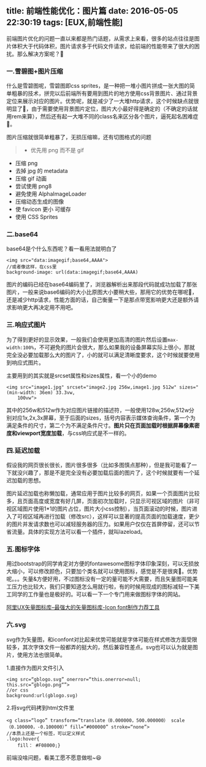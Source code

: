title: 前端性能优化：图片篇
date: 2016-05-05 22:30:19
tags: [EUX,前端性能]
---

前端图片优化的问题一直以来都是热门话题，从需求上来看，很多的站点往往是图片体积大于代码体积，图片请求多于代码文件请求，给前端的性能带来了很大的困扰。那么解决方案呢？🌚

### 一.雪碧图+图片压缩

什么是雪碧图呢，雪碧图即css sprites，是一种把一堆小图片拼成一张大图的简单粗暴的技术，拼完以后前端所有要用到图片的地方使用css背景图片、通过背景定位来展示对应的图片。优势呢，就是减少了一大堆http请求，这个时候缺点就很明显了🌚，由于需要使用背景图片定位，图片大小最好得是确定的（不确定的话就用rem来算），然后还有起一大堆不同的class名来区分各个图片，逼死起名困难症🌚。

图片压缩就很简单粗暴了，无损压缩嘛，还有切图格式的问题

>- 优先用 png 而不是 gif
- 压缩 png
- 去掉 jpg 的 metadata
- 压缩 gif 动画
- 尝试使用 png8
- 避免使用 AlphaImageLoader
- 压缩动态生成的图像
- 使 favicon 更小 可缓存
- 使用 CSS Sprites

### 二.base64

base64是个什么东西呢？看一看用法就明白了

    <img src="data:imagegif;base64,AAAA">
    //或者像这样，在css里
    background-image: url(data:imagegif;base64,AAAA)

图片的编码已经在base64编码里了，浏览器解析出来那段代码就成功加载了那张图片，一般来说base6编码的大小比原图大小要稍大些，那用它的优势在哪呢🌚，还是减少http请求，性能方面的话，自己衡量一下是那点带宽影响更大还是额外请求影响更大再决定用不用吧。

<!-- more -->

### 三.响应式图片

为了得到更好的显示效果，一般我们会使用更加高清的图片然后设置`max-width:100%`，不可避免的图片会很大，那么如果我的设备屏幕实际上很小，那就完全没必要加载那么大的图片了，小的就可以满足清晰度要求，这个时候就要使用到响应式图片。

主要用到的其实就是srcset属性和sizes属性，看一个小的demo

	<img src="image1.jpg" srcset="image2.jpg 256w,image1.jpg 512w" sizes="(min-width: 36em) 33.3vw,
        100vw">

其中的256w和512w作为对应图片链接的描述符，一般使用128w,256w,512w分别对应1x,2x,3x屏幕，至于后面的sizes，括号内容表示媒体查询条件，第一个为满足条件的尺寸，第二个为不满足条件尺寸。**图片只在页面加载时根据屏幕像素密度和viewport宽度加载**，与css响应式是不一样的。

### 四.延迟加载

假设我的网页很长很长，图片很多很多（比如多图慎点那种），但是我可能看了一下就没兴趣了，那是不是完全没有必要加载后面的图片了，这个时候就要有一个延迟加载的思想。

图片延迟加载也称懒加载，通常应用于图片比较多的网页，如果一个页面图片比较多，且页面高度或宽度有好几屏，页面初次加载时，只显示可视区域的图片（非可视区域图片使用1*1的图片占位，图片大小css控制），当页面滚动的时候，图片进入了可视区域再进行加载（修改src），这样可以显著的提高页面的加载速度，更少的图片并发请求数也可以减轻服务器的压力。如果用户仅仅在首屏停留，还可以节省流量。具体的实现方法可以看一个插件，就叫lazeload。

### 五.图标字体

用过bootstrap的同学肯定对方便的fontawesome图标字体印象深刻，可以无损放大缩小，可以修改颜色，只要加个类名就可以使用图标，感觉是不是很爽🌚。优势呢。。。矢量&方便好用，不过图标没有一定的量可能不大需要，而且矢量图可能美工压力也比较大，我们只要知道怎么用就行啦，有的时候用现成的图标减轻一下美工同学的工作量也是极好的。可以看一下一个专门用来做图标字体的网站。

[阿里UX矢量图标库–最强大的矢量图标库-Icon font制作力荐工具](http://www.w3cways.com/942.html)

### 六.svg

svg作为矢量图，和iconfont对比起来优势可能就是字体可能在样式修改方面受限较多，其次字体文件一般都弄的挺大的，然后兼容性差点。svg也可以认为就是图片，使用方法也很简单。

1.直接作为图片文件引入 

	<img src=“gblogo.svg” onerror=“this.onerror=null; this.src=”gblogo.png“”>
	//or css 
	background:url(gblogo.svg)

2.将svg代码拷到html文件里

	<g class=“logo” transform=“translate（0.000000，500.000000） scale（0.100000，-0.100000）” fill=“#000000” stroke=“none”>
	//本质上还是一个标签，可以定义样式
	.logo:hover{
		fill： #F08000;}

前端没啥问题，看美工愿不愿意做啦~😆